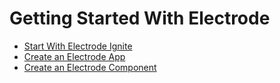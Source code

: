 # Getting Started With Electrode

-   [Start With Electrode Ignite](/chapter1/quick-start/start-with-ignite.md)
-   [Create an Electrode App](/chapter1/quick-start/start-with-app.md)
-   [Create an Electrode Component](/chapter1/quick-start/start-with-component.md)
